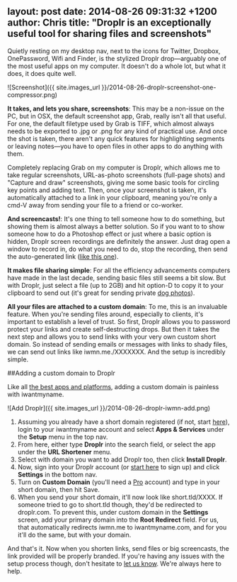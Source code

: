 layout: post
date: 2014-08-26 09:31:32 +1200
author: Chris
title: "Droplr is an exceptionally useful tool for sharing files and screenshots"
----

<!-- excerpt -->

Quietly resting on my desktop nav, next to the icons for Twitter, Dropbox, OnePassword, Wifi and Finder, is the stylized Droplr drop—arguably one of the most useful apps on my computer. It doesn't do a whole lot, but what it does, it does quite well.

![Screenshot]({{ site.images_url }}/2014-08-26-droplr-screenshot-one-compressor.png)

<!-- /excerpt -->

**It takes, and lets you share, screenshots**: This may be a non-issue on the PC, but in OSX, the default screenshot app, Grab, really isn't all that useful. For one, the default filetype used by Grab is TIFF, which almost always needs to be exported to .jpg or .png for any kind of practical use. And once the shot is taken, there aren't any quick features for highlighting segments or leaving notes—you have to open files in other apps to do anything with them.

Completely replacing Grab on my computer is Droplr, which allows me to take regular screenshots, URL-as-photo screenshots (full-page shots) and "Capture and draw" screenshots, giving me some basic tools for circling key points and adding text.  Then, once your screenshot is taken, it's automatically attached to a link in your clipboard, meaning you're only a cmd-V away from sending your file to a friend or co-worker. 

**And screencasts!**: It's one thing to tell someone how to do something, but showing them is almost always a better solution. So if you want to to show someone how to do a Photoshop effect or just where a basic option is hidden, Droplr screen recordings are definitely the answer. Just drag open a window to record in, do what you need to do, stop the recording, then send the auto-generated link ([like this one](http://iwmn.me/gG8O/5Y16w4yd)). 

**It makes file sharing simple**: For all the efficiency advancements computers have made in the last decade, sending basic files still seems a bit slow. But with Droplr, just select a file (up to 2GB) and hit option-D to copy it to your clipboard to send out (it's great for sending private [dog photos](http://iwmn.me/le6c/4NaMlFYk)).

**All your files are attached to a custom domain**: To me, this is an invaluable feature. When you're sending files around, especially to clients, it's important to establish a level of trust. So first, Droplr allows you to password protect your links and create self-destructing drops. But then it takes the next step and allows you to send links with your very own custom short domain. So instead of sending emails or messages with links to shady files, we can send out links like iwmn.me./XXXXXXX. And the setup is incredibly simple. 

##Adding a custom domain to Droplr

Like all [the best apps and platforms](https://iwantmyname.com/services), adding a custom domain is painless with iwantmyname.

![Add Droplr]({{ site.images_url }}/2014-08-26-droplr-iwmn-add.png)

1. Assuming you already have a short domain registered (if not, start [here](https://iwantmyname.com/services/url-shortener/customize-droplr-with-your-own-domain)), login to your iwantmyname account and select **Apps & Services** under the **Setup** menu in the top nav. 
2. From here, either type **Droplr** into the search field, or select the app under the **URL Shortener** menu. 
3. Select with domain you want to add Droplr too, then click **Install Droplr**.
4. Now, sign into your Droplr account (or [start here](https://droplr.com/hello) to sign up) and click **Settings** in the bottom nav.
5. Turn on **Custom Domain** (you'll need a [Pro](https://droplr.com/hello) account) and type in your short domain, then hit Save.
6. When you send your short domain, it'll now look like short.tld/XXXX. If someone tried to go to short.tld though, they'd be redirected to droplr.com. To prevent this, under custom domain in the **Settings** screen, add your primary domain into the **Root Redirect** field. For us, that automatically redirects iwmn.me to iwantmyname.com, and for you it'll do the same, but with your domain. 

And that's it. Now when you shorten links, send files or big screencasts, the link provided will be properly branded. If you're having any issues with the setup process though, don't hesitate to [let us know](https://iwantmyname.com/support). We're always here to help. 

